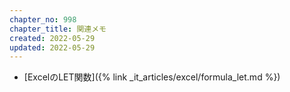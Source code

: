 ```yaml
---
chapter_no: 998
chapter_title: 関連メモ
created: 2022-05-29
updated: 2022-05-29
---
```

- [ExcelのLET関数]({% link _it_articles/excel/formula_let.md %})